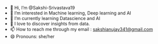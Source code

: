 - 👋 Hi, I’m @Sakshi-Srivastava19
- 👀 I’m interested in Machine learning, Deep learning and AI
- 🌱 I’m currently learning Datascience and AI
- 💞️  I love to discover insights from data.
- 📫 How to reach me through my email : sakshianujay341@gmail.com
- 😄 Pronouns: she/her

<!---
Sakshi-Srivastava19/Sakshi-Srivastava19 is a ✨ special ✨ repository because its `README.md` (this file) appears on your GitHub profile.
You can click the Preview link to take a look at your changes.
--->

